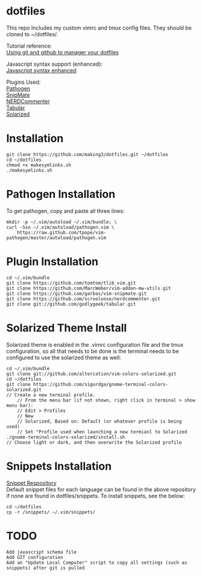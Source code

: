 dotfiles
========
This repo Includes my custom vimrc and tmux config files. They should be cloned to ~/dotfiles/.

Tutorial reference:<br />
[Using git and github to manager your dotfiles](http://blog.smalleycreative.com/tutorials/using-git-and-github-to-manage-your-dotfiles/)

Javascript syntax support (enhanced):<br />
[Javascript syntax enhanced](http://www.vim.org/scripts/script.php?script_id=1491)

Plugins Used:<br />
[Pathogen](https://github.com/tpope/vim-pathogen)<br />
[SnipMate](https://github.com/garbas/vim-snipmate)<br />
[NERDCommenter](https://github.com/scrooloose/nerdcommenter)<br />
[Tabular](https://github.com/godlygeek/tabular)<br />
[Solarized](https://github.com/altercation/vim-colors-solarized)

Installation
============
    git clone https://github.com/making3/dotfiles.git ~/dotfiles
    cd ~/dotfiles
    chmod +x makesymlinks.sh
    ./makesymlinks.sh
    
Pathogen Installation
=====================
To get pathogen, copy and paste all three lines: 

    mkdir -p ~/.vim/autoload ~/.vim/bundle; \
    curl -Sso ~/.vim/autoload/pathogen.vim \
        https://raw.github.com/tpope/vim-pathogen/master/autoload/pathogen.vim

Plugin Installation
===================
    cd ~/.vim/bundle
    git clone https://github.com/tomtom/tlib_vim.git
    git clone https://github.com/MarcWeber/vim-addon-mw-utils.git
    git clone https://github.com/garbas/vim-snipmate.git
    git clone https://github.com/scrooloose/nerdcommenter.git
    git clone git://github.com/godlygeek/tabular.git

Solarized Theme Install
=======================
Solarized theme is enabled in the .vimrc configuration file and the tmux configuration, so all that needs to be done is the terminal needs to be configured to use the solarized theme as well:

    cd ~/.vim/bundle
    git clone git://github.com/altercation/vim-colors-solarized.git
    cd ~/dotfiles
    git clone https://github.com/sigurdga/gnome-terminal-colors-solarized.git
    // Create a new terminal profile. 
        // From the menu bar (if not shown, right click in terminal > show menu bar):
        // Edit > Profiles
        // New
        // Solarized, Based on: Default (or whatever profile is being used)
        // Set "Profile used when launching a new termianl to Solarized
    ./gnome-terminal-colors-solarized/install.sh
    // Choose light or dark, and then overwrite the Solarized profile

Snippets Installation
=====================
[Snippet Respository](https://github.com/honza/vim-snippets)<br />
Default snippet files for each language can be found in the above repository if none are found in dotfiles/snippets. To install snippets, see the below:

    cd ~/dotfiles
    cp -r /snippets/ ~/.vim/snippets/


TODO
====
    Add javascript schema file
    Add GIT configuration
    Add an "Update Local Computer" script to copy all settings (such as snippets) after git is pulled
